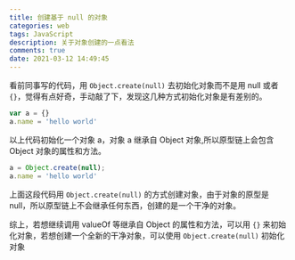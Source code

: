 ```yaml
---
title: 创建基于 null 的对象
categories: web
tags: JavaScript
description: 关于对象创建的一点看法
comments: true
date: 2021-03-12 14:49:45
---
```

看前同事写的代码，用 `Object.create(null)` 去初始化对象而不是用 null 或者 `{}`，觉得有点好奇，手动敲了下，发现这几种方式初始化对象是有差别的。

```js
var a = {}
a.name = 'hello world'
```

以上代码初始化一个对象 a，对象 a 继承自 Object 对象,所以原型链上会包含 Object 对象的属性和方法。

```js
a = Object.create(null);
a.name = 'hello world'
```

上面这段代码用 `Object.create(null)` 的方式创建对象，由于对象的原型是 null，所以原型链上不会继承任何东西，创建的是一个干净的对象。

综上，若想继续调用 valueOf 等继承自 Object 的属性和方法，可以用 `{}` 来初始化对象，若想创建一个全新的干净对象，可以使用 `Object.create(null)` 初始化对象